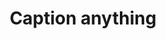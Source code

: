 ---
layout: page
title: Caption anything
description: Caption-Anything is a versatile image processing tool that combines the capabilities of Segment Anything, Visual Captioning, and ChatGPT.
img: assets/img/publication_preview/qingming.gif
redirect: https://github.com/ttengwang/Caption-Anything
importance: 1
category: work
---